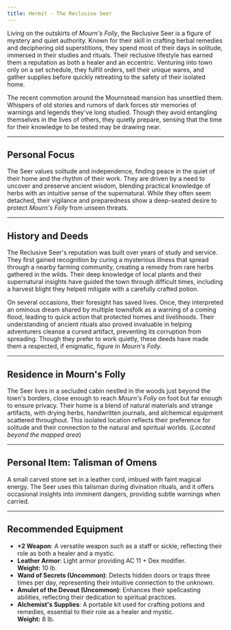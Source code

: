 ```yaml
---
title: Hermit - The Reclusive Seer
---
```



Living on the outskirts of *Mourn's Folly*, the Reclusive Seer is a figure of mystery and quiet authority. Known for their skill in crafting herbal remedies and deciphering old superstitions, they spend most of their days in solitude, immersed in their studies and rituals. Their reclusive lifestyle has earned them a reputation as both a healer and an eccentric. Venturing into town only on a set schedule, they fulfill orders, sell their unique wares, and gather supplies before quickly retreating to the safety of their isolated home.

The recent commotion around the Mournstead mansion has unsettled them. Whispers of old stories and rumors of dark forces stir memories of warnings and legends they've long studied. Though they avoid entangling themselves in the lives of others, they quietly prepare, sensing that the time for their knowledge to be tested may be drawing near.

---

## Personal Focus

The Seer values solitude and independence, finding peace in the quiet of their home and the rhythm of their work. They are driven by a need to uncover and preserve ancient wisdom, blending practical knowledge of herbs with an intuitive sense of the supernatural. While they often seem detached, their vigilance and preparedness show a deep-seated desire to protect *Mourn's Folly* from unseen threats.

---

## History and Deeds

The Reclusive Seer's reputation was built over years of study and service. They first gained recognition by curing a mysterious illness that spread through a nearby farming community, creating a remedy from rare herbs gathered in the wilds. Their deep knowledge of local plants and their supernatural insights have guided the town through difficult times, including a harvest blight they helped mitigate with a carefully crafted potion.

On several occasions, their foresight has saved lives. Once, they interpreted an ominous dream shared by multiple townsfolk as a warning of a coming flood, leading to quick action that protected homes and livelihoods. Their understanding of ancient rituals also proved invaluable in helping adventurers cleanse a cursed artifact, preventing its corruption from spreading. Though they prefer to work quietly, these deeds have made them a respected, if enigmatic, figure in *Mourn's Folly*.

---

## Residence in Mourn's Folly

The Seer lives in a secluded cabin nestled in the woods just beyond the town's borders, close enough to reach *Mourn's Folly* on foot but far enough to ensure privacy. Their home is a blend of natural materials and strange artifacts, with drying herbs, handwritten journals, and alchemical equipment scattered throughout. This isolated location reflects their preference for solitude and their connection to the natural and spiritual worlds. (*Located beyond the mapped area*)

---

## Personal Item: **Talisman of Omens**

A small carved stone set in a leather cord, imbued with faint magical energy. The Seer uses this talisman during divination rituals, and it offers occasional insights into imminent dangers, providing subtle warnings when carried.

---

## Recommended Equipment

- **+2 Weapon**: A versatile weapon such as a staff or sickle, reflecting their role as both a healer and a mystic.  
- **Leather Armor**: Light armor providing AC 11 + Dex modifier.  
  **Weight:** 10 lb.  
- **Wand of Secrets (Uncommon)**: Detects hidden doors or traps three times per day, representing their intuitive connection to the unknown.  
- **Amulet of the Devout (Uncommon)**: Enhances their spellcasting abilities, reflecting their dedication to spiritual practices.  
- **Alchemist's Supplies**: A portable kit used for crafting potions and remedies, essential to their role as a healer and mystic.  
  **Weight:** 8 lb.  
